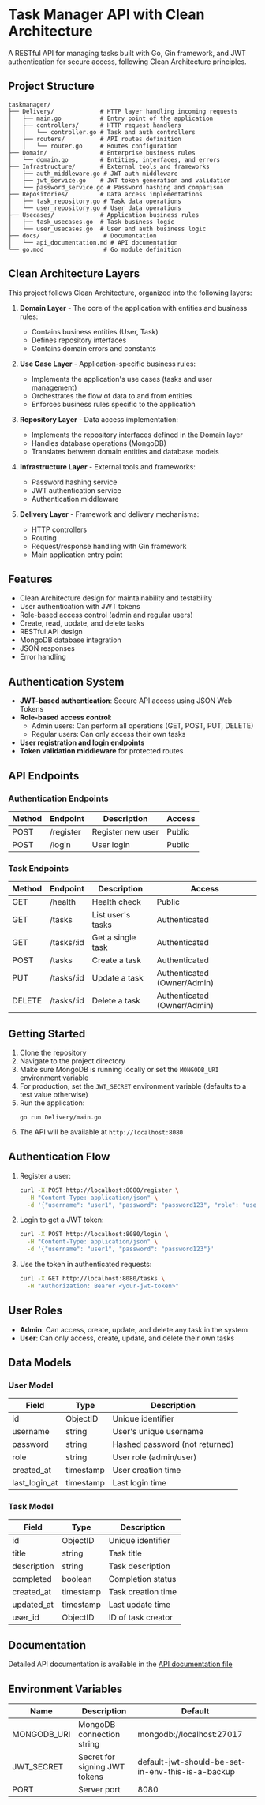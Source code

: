 # Task Manager API with Clean Architecture

A RESTful API for managing tasks built with Go, Gin framework, and JWT authentication for secure access, following Clean Architecture principles.

## Project Structure

```
taskmanager/
├── Delivery/             # HTTP layer handling incoming requests
│   ├── main.go           # Entry point of the application
│   ├── controllers/      # HTTP request handlers
│   │   └── controller.go # Task and auth controllers
│   ├── routers/          # API routes definition
│   │   └── router.go     # Routes configuration
├── Domain/               # Enterprise business rules
│   └── domain.go         # Entities, interfaces, and errors
├── Infrastructure/       # External tools and frameworks
│   ├── auth_middleware.go # JWT auth middleware
│   ├── jwt_service.go    # JWT token generation and validation
│   └── password_service.go # Password hashing and comparison
├── Repositories/         # Data access implementations
│   ├── task_repository.go # Task data operations
│   └── user_repository.go # User data operations
├── Usecases/             # Application business rules
│   ├── task_usecases.go  # Task business logic
│   └── user_usecases.go  # User and auth business logic
├── docs/                  # Documentation
│   └── api_documentation.md # API documentation
└── go.mod                 # Go module definition
```

## Clean Architecture Layers

This project follows Clean Architecture, organized into the following layers:

1. **Domain Layer** - The core of the application with entities and business rules:

   - Contains business entities (User, Task)
   - Defines repository interfaces
   - Contains domain errors and constants

2. **Use Case Layer** - Application-specific business rules:

   - Implements the application's use cases (tasks and user management)
   - Orchestrates the flow of data to and from entities
   - Enforces business rules specific to the application

3. **Repository Layer** - Data access implementation:

   - Implements the repository interfaces defined in the Domain layer
   - Handles database operations (MongoDB)
   - Translates between domain entities and database models

4. **Infrastructure Layer** - External tools and frameworks:

   - Password hashing service
   - JWT authentication service
   - Authentication middleware

5. **Delivery Layer** - Framework and delivery mechanisms:
   - HTTP controllers
   - Routing
   - Request/response handling with Gin framework
   - Main application entry point

## Features

- Clean Architecture design for maintainability and testability
- User authentication with JWT tokens
- Role-based access control (admin and regular users)
- Create, read, update, and delete tasks
- RESTful API design
- MongoDB database integration
- JSON responses
- Error handling

## Authentication System

- **JWT-based authentication**: Secure API access using JSON Web Tokens
- **Role-based access control**:
  - Admin users: Can perform all operations (GET, POST, PUT, DELETE)
  - Regular users: Can only access their own tasks
- **User registration and login endpoints**
- **Token validation middleware** for protected routes

## API Endpoints

### Authentication Endpoints

| Method | Endpoint  | Description       | Access |
| ------ | --------- | ----------------- | ------ |
| POST   | /register | Register new user | Public |
| POST   | /login    | User login        | Public |

### Task Endpoints

| Method | Endpoint   | Description       | Access                      |
| ------ | ---------- | ----------------- | --------------------------- |
| GET    | /health    | Health check      | Public                      |
| GET    | /tasks     | List user's tasks | Authenticated               |
| GET    | /tasks/:id | Get a single task | Authenticated               |
| POST   | /tasks     | Create a task     | Authenticated               |
| PUT    | /tasks/:id | Update a task     | Authenticated (Owner/Admin) |
| DELETE | /tasks/:id | Delete a task     | Authenticated (Owner/Admin) |

## Getting Started

1. Clone the repository
2. Navigate to the project directory
3. Make sure MongoDB is running locally or set the `MONGODB_URI` environment variable
4. For production, set the `JWT_SECRET` environment variable (defaults to a test value otherwise)
5. Run the application:
   ```
   go run Delivery/main.go
   ```
6. The API will be available at `http://localhost:8080`

## Authentication Flow

1. Register a user:

   ```bash
   curl -X POST http://localhost:8080/register \
     -H "Content-Type: application/json" \
     -d '{"username": "user1", "password": "password123", "role": "user"}'
   ```

2. Login to get a JWT token:

   ```bash
   curl -X POST http://localhost:8080/login \
     -H "Content-Type: application/json" \
     -d '{"username": "user1", "password": "password123"}'
   ```

3. Use the token in authenticated requests:
   ```bash
   curl -X GET http://localhost:8080/tasks \
     -H "Authorization: Bearer <your-jwt-token>"
   ```

## User Roles

- **Admin**: Can access, create, update, and delete any task in the system
- **User**: Can only access, create, update, and delete their own tasks

## Data Models

### User Model

| Field         | Type      | Description                    |
| ------------- | --------- | ------------------------------ |
| id            | ObjectID  | Unique identifier              |
| username      | string    | User's unique username         |
| password      | string    | Hashed password (not returned) |
| role          | string    | User role (admin/user)         |
| created_at    | timestamp | User creation time             |
| last_login_at | timestamp | Last login time                |

### Task Model

| Field       | Type      | Description        |
| ----------- | --------- | ------------------ |
| id          | ObjectID  | Unique identifier  |
| title       | string    | Task title         |
| description | string    | Task description   |
| completed   | boolean   | Completion status  |
| created_at  | timestamp | Task creation time |
| updated_at  | timestamp | Last update time   |
| user_id     | ObjectID  | ID of task creator |

## Documentation

Detailed API documentation is available in the [API documentation file](docs/api_documentation.md)

## Environment Variables

| Name        | Description                   | Default                                           |
| ----------- | ----------------------------- | ------------------------------------------------- |
| MONGODB_URI | MongoDB connection string     | mongodb://localhost:27017                         |
| JWT_SECRET  | Secret for signing JWT tokens | default-jwt-should-be-set-in-env-this-is-a-backup |
| PORT        | Server port                   | 8080                                              |
